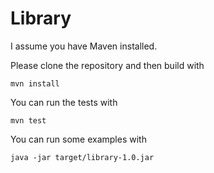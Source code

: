 # Library

I assume you have Maven installed.

Please clone the repository and then build with

```
mvn install
```

You can run the tests with

```
mvn test
```

You can run some examples with

```
java -jar target/library-1.0.jar
```

